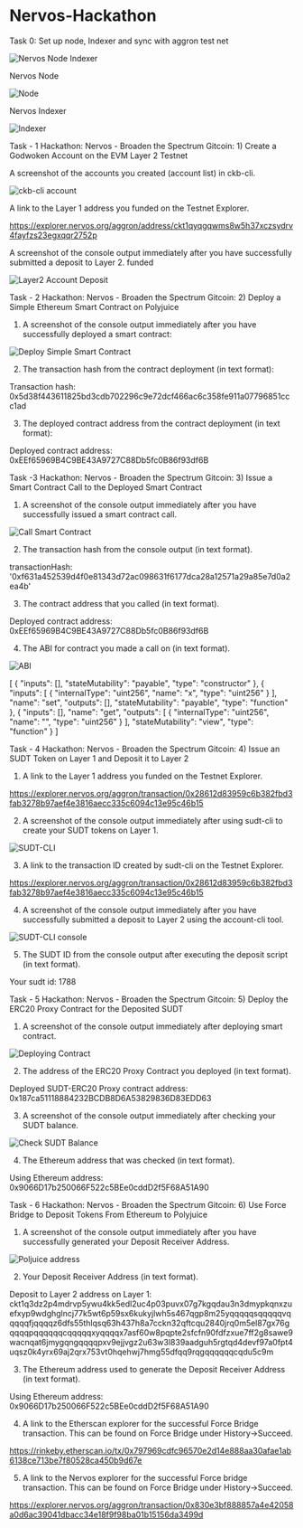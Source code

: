 
# Nervos-Hackathon
 Task 0: Set up node, Indexer and sync with aggron test net
 
![Nervos Node   Indexer](https://user-images.githubusercontent.com/82784007/129019372-daadbc03-fb7b-4d68-bfd2-ceb70fd9b019.png)

Nervos Node

![Node](https://user-images.githubusercontent.com/82784007/129020443-33276030-35ff-43bf-b5dc-ddcbcca30e39.png)

Nervos Indexer

![Indexer](https://user-images.githubusercontent.com/82784007/129020500-be30db2a-7e5d-4850-92ff-eb0b9c58f984.png)


Task - 1  Hackathon: Nervos - Broaden the Spectrum
Gitcoin: 1) Create a Godwoken Account on the EVM Layer 2 Testnet

A screenshot of the accounts you created (account list) in ckb-cli.

![ckb-cli account](https://user-images.githubusercontent.com/82784007/129049804-84767c60-a26e-4487-b143-4dddb9154299.png)

A link to the Layer 1 address you funded on the Testnet Explorer. 

https://explorer.nervos.org/aggron/address/ckt1qyqgqwms8w5h37xczsydrv4fayfzs23egxqqr2752p

A screenshot of the console output immediately after you have successfully submitted a deposit to Layer 2. funded

![Layer2 Account Deposit](https://user-images.githubusercontent.com/82784007/129056521-71c88183-08bd-4bab-ad07-f45e159936fd.png)

Task - 2  Hackathon: Nervos - Broaden the Spectrum
Gitcoin: 2) Deploy a Simple Ethereum Smart Contract on Polyjuice

1. A screenshot of the console output immediately after you have successfully deployed a smart contract:

![Deploy Simple Smart Contract](https://user-images.githubusercontent.com/82784007/129062724-09580049-a9d5-46fb-ba1f-5a12da4b99c8.png)

2. The transaction hash from the contract deployment (in text format):

Transaction hash: 0x5d38f443611825bd3cdb702296c9e72dcf466ac6c358fe911a07796851ccc1ad

3. The deployed contract address from the contract deployment (in text format):

Deployed contract address: 0xEEf65969B4C9BE43A9727C88Db5fc0B86f93df6B


Task -3  Hackathon: Nervos - Broaden the Spectrum
Gitcoin: 3) Issue a Smart Contract Call to the Deployed Smart Contract

1. A screenshot of the console output immediately after you have successfully issued a smart contract call.

![Call Smart Contract](https://user-images.githubusercontent.com/82784007/129067328-9234808f-7b5e-443f-bbfd-8efa177eb801.png)

2. The transaction hash from the console output (in text format).

transactionHash: '0xf631a452539d4f0e81343d72ac098631f6177dca28a12571a29a85e7d0a2ea4b'

3. The contract address that you called (in text format).

Deployed contract address: 0xEEf65969B4C9BE43A9727C88Db5fc0B86f93df6B

4. The ABI for contract you made a call on (in text format).

![ABI](https://user-images.githubusercontent.com/82784007/129067862-f0b58dcb-2d4d-4185-a2b1-c5e5dfb9fc3c.png)

[
    {
      "inputs": [],
      "stateMutability": "payable",
      "type": "constructor"
    },
    {
      "inputs": [
        {
          "internalType": "uint256",
          "name": "x",
          "type": "uint256"
        }
      ],
      "name": "set",
      "outputs": [],
      "stateMutability": "payable",
      "type": "function"
    },
    {
      "inputs": [],
      "name": "get",
      "outputs": [
        {
          "internalType": "uint256",
          "name": "",
          "type": "uint256"
        }
      ],
      "stateMutability": "view",
      "type": "function"
    }
  ]
  
  Task - 4  Hackathon: Nervos - Broaden the Spectrum
Gitcoin: 4) Issue an SUDT Token on Layer 1 and Deposit it to Layer 2

1. A link to the Layer 1 address you funded on the Testnet Explorer.

https://explorer.nervos.org/aggron/transaction/0x28612d83959c6b382fbd3fab3278b97aef4e3816aecc335c6094c13e95c46b15

2. A screenshot of the console output immediately after using sudt-cli to create your SUDT tokens on Layer 1.

![SUDT-CLI](https://user-images.githubusercontent.com/82784007/129071348-50beefb7-dd8a-4acd-8e19-80771053808f.png)

3. A link to the transaction ID created by sudt-cli on the Testnet Explorer.

https://explorer.nervos.org/aggron/transaction/0x28612d83959c6b382fbd3fab3278b97aef4e3816aecc335c6094c13e95c46b15

4. A screenshot of the console output immediately after you have successfully submitted a deposit to Layer 2 using the account-cli tool.

![SUDT-CLI console](https://user-images.githubusercontent.com/82784007/129073803-be9c8f42-9a2a-441a-8d11-26d7bf4e58b6.png)

5. The SUDT ID from the console output after executing the deposit script (in text format).

Your sudt id: 1788

Task - 5  Hackathon: Nervos - Broaden the Spectrum
Gitcoin: 5) Deploy the ERC20 Proxy Contract for the Deposited SUDT

1. A screenshot of the console output immediately after deploying smart contract.

![Deploying Contract](https://user-images.githubusercontent.com/82784007/129076416-d8f57b46-14b4-4881-8de6-68f370e367c8.png)

2. The address of the ERC20 Proxy Contract you deployed (in text format).

Deployed SUDT-ERC20 Proxy contract address: 0x187ca51118884232BCDB8D6A53829836D83EDD63

3. A screenshot of the console output immediately after checking your SUDT balance.

![Check SUDT Balance](https://user-images.githubusercontent.com/82784007/129077537-3563a766-e138-447a-9870-3b78d95ed382.png)

4. The Ethereum address that was checked (in text format).

Using Ethereum address: 0x9066D17b250066F522c5BEe0cddD2f5F68A51A90


Task - 6  Hackathon: Nervos - Broaden the Spectrum
Gitcoin: 6) Use Force Bridge to Deposit Tokens From Ethereum to Polyjuice

1. A screenshot of the console output immediately after you have successfully generated your Deposit Receiver Address.

![Poljuice address](https://user-images.githubusercontent.com/82784007/129094381-f317bc90-5d46-4eff-8b68-708ed0e5fe09.png)

2. Your Deposit Receiver Address (in text format).

Deposit to Layer 2 address on Layer 1: 
ckt1q3dz2p4mdrvp5ywu4kk5edl2uc4p03puvx07g7kgqdau3n3dmypkqnxzuefxyp9wdghglncj77k5wt6p59sx6kukyjlwh5s467qgp8m25yqqqqqsqqqqqvqqqqqfjqqqqz6dfs55thlqsq63h437h8a7cckn32qftcqu2840jrq0m5el87gx76gqqqqpqqqqqqcqqqqqxyqqqqx7asf60w8pqpte2sfcfn90fdfzxue7ff2g8sawe9wacnqat6jmygqngqqqqpxv9ejjvgz2u63w3l839aadguh5rgtqd4devf97a0fpt4uqsz0k4yrx69aj2qrx753vt0hqehwj7hmg55dfqq9rqgqqqqqqcqdu5c9m

3. The Ethereum address used to generate the Deposit Receiver Address (in text format).

Using Ethereum address: 0x9066D17b250066F522c5BEe0cddD2f5F68A51A90

4. A link to the Etherscan explorer for the successful Force Bridge transaction. This can be found on Force Bridge under History→Succeed.

https://rinkeby.etherscan.io/tx/0x797969cdfc96570e2d14e888aa30afae1ab6138ce713be7f80528ca450b9d67e

5. A link to the Nervos explorer for the successful Force bridge transaction. This can be found on Force Bridge under History→Succeed.

https://explorer.nervos.org/aggron/transaction/0x830e3bf888857a4e42058a0d6ac39041dbacc34e18f9f98ba01b15156da3499d
